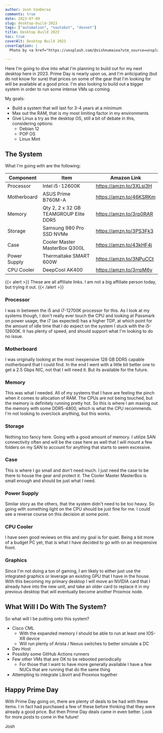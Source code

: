 ```yaml
---
author: Josh VanDeraa
comments: true
date: 2023-07-09
slug: desktop-build-2023
tags: ["automation", "nautobot", "devnet"]
title: Desktop Build 2023
toc: true
coverAlt: Desktop Build 2023
coverCaption: |
  Photo by <a href="https://unsplash.com/@vishnumaiea?utm_source=unsplash&utm_medium=referral&utm_content=creditCopyText">Vishnu Mohanan</a> on <a href="https://unsplash.com/s/photos/computer-chip?utm_source=unsplash&utm_medium=referral&utm_content=creditCopyText">Unsplash</a>

---
```


Here I'm going to dive into what I'm planning to build out for my next desktop here in 2023. Prime Day is nearly upon us, and I'm anticipating (but do not know for sure) that prices on some of the gear that I'm looking for will be available at a good price. I'm also looking to build out a bigger system in order to run some intense VMs up coming.

My goals:
- Build a system that will last for 3-4 years at a minimum
- Max out the RAM, that is my most limiting factor in my environments
- Give Linux a try as the desktop OS, still a bit of debate in this, considering options:
  - Debian 12
  - POP OS
  - Linux Mint

## The System

What I'm going with are the following:

| Component    | Item                                  | Amazon Link             |
| ------------ | ------------------------------------- | ----------------------- |
| Processor    | Intel i5-12600K                       | https://amzn.to/3XLsi3H |
| Motherboard  | ASUS Prime B760M-A                    | https://amzn.to/46KSRKm |
| Memory       | Qty 2, 2 x 32 GB TEAMGROUP Elite DDR5 | https://amzn.to/3rp0RAR |
| Storage      | Samsung 980 Pro SSD NVMe              | https://amzn.to/3PS3Fk3 |
| Case         | Cooler Master MasterBox Q300L         | https://amzn.to/43kHF4j |
| Power Supply | Thermaltake SMART 600W                | https://amzn.to/3NPuCCt |
| CPU Cooler   | DeepCool AK400                        | https://amzn.to/3rrpM6y |

{{< alert >}}
These are all affiliate links. I am not a big affiliate person today, but trying it out.
{{< /alert >}}

### Processor

I was in between the i5 and i7-12700K processor for this. As I look at my systems though, I don't really ever touch the CPU and looking at Passmark on power usage, the i7 (as expected) has a higher TDP, at which point for the amount of idle time that I do expect on the system I stuck with the i5-12600K. It has plenty of speed, and should support what I'm looking to do no issue.

### Motherboard

I was originally looking at the most inexpensive 128 GB DDR5 capable motherboard that I could find. In the end I went with a little bit better one to get a 2.5 Gbps NIC, not that I will need it. But its available for the future.

### Memory

This was what I needed. All of my systems that I have are feeling the pinch when it comes to allocation of RAM. The CPUs are not being touched, but the memory is definitely running pretty hot. So this is where I am maxing out the memory with some DDR5-4800, which is what the CPU recommends. I'm not looking to overclock anything, but this works.

### Storage

Nothing too fancy here. Going with a good amount of memory. I utilize SAN connectivity often and will be the case here as well that I will mount a few folders on my SAN to account for anything that starts to seem excessive.

### Case

This is where I go small and don't need much. I just need the case to be there to house the gear and protect it. The Cooler Master MasterBox is small enough and should be just what I need.

### Power Supply

Similar story as the others, that the system didn't need to be too heavy. So going with something light on the CPU should be just fine for me. I could see a reverse course on this decision at some point.

### CPU Cooler

I have seen good reviews on this and my goal is for quiet. Being a bit more of a budget PC yet, that is what I have decided to go with on an inexpensive front.

### Graphics

Since I'm not doing a ton of gaming, I am likely to either just use the integrated graphics or leverage an existing GPU that I have in the house. With this becoming my primary desktop I will move an NVIDIA card that I already have into the new unit, and take an older card to replace it in my previous desktop that will eventually become another Proxmox node.

## What Will I Do With The System?

So what will I be putting onto this system?

- Cisco CML
  - With the expanded memory I should be able to run at least one IOS-XR device
  - Will run plenty of Arista / Nexus switches to better simulate a DC
- Dev Host
- Possibly some GitHub Actions runners
- Few other VMs that are OK to be rebooted periodically
  - For those that I want to have more generally available I have a few NUCs that are running that do the same thing
- Attempting to integrate Libvirt and Proxmox together

## Happy Prime Day

With Prime Day going on, there are plenty of deals to be had with these items. I in fact had purchased a few of these before thinking that they were already a good price. But then Prime Day deals came in even better. Look for more posts to come in the future!

Josh